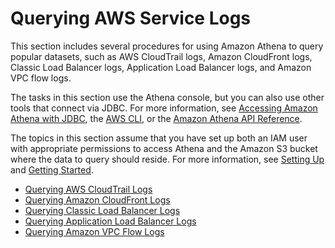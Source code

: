 # Querying AWS Service Logs<a name="querying-AWS-service-logs"></a>

This section includes several procedures for using Amazon Athena to query popular datasets, such as AWS CloudTrail logs, Amazon CloudFront logs, Classic Load Balancer logs, Application Load Balancer logs, and Amazon VPC flow logs\.

The tasks in this section use the Athena console, but you can also use other tools that connect via JDBC\. For more information, see [Accessing Amazon Athena with JDBC](http://docs.aws.amazon.com/athena/latest/ug/connect-with-jdbc.html), the [AWS CLI](http://docs.aws.amazon.com/cli/latest/reference/athena/), or the [Amazon Athena API Reference](http://docs.aws.amazon.com/athena/latest/APIReference/Welcome.html)\.

The topics in this section assume that you have set up both an IAM user with appropriate permissions to access Athena and the Amazon S3 bucket where the data to query should reside\. For more information, see [Setting Up](setting-up.md) and [Getting Started](getting-started.md)\.


+ [Querying AWS CloudTrail Logs](cloudtrail-logs.md)
+ [Querying Amazon CloudFront Logs](cloudfront-logs.md)
+ [Querying Classic Load Balancer Logs](elasticloadbalancer-classic-logs.md)
+ [Querying Application Load Balancer Logs](application-load-balancer-logs.md)
+ [Querying Amazon VPC Flow Logs](vpc-flow-logs.md)